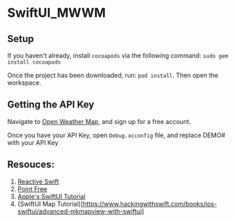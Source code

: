 # SwiftUI_MWWM

## Setup
If you haven't already, install `cocoapods` via the following command:
`sudo gem install cocoapods`

Once the project has been downloaded, run: `pod install`. Then open the workspace.

## Getting the API Key

Navigate to [Open Weather Map](https://openweathermap.org/), and sign up for a free account.

Once you have your API Key, open `Debug.xcconfig` file, and replace DEMO# with your API Key

## Resouces:
1. [Reactive Swift](https://github.com/ReactiveCocoa/ReactiveSwift)
2. [Point Free](https://www.pointfree.co/)
3. [Apple's SwiftUI Tutorial](https://developer.apple.com/tutorials/swiftui/tutorials)
4. (SwiftUI Map Tutorial)[https://www.hackingwithswift.com/books/ios-swiftui/advanced-mkmapview-with-swiftui]
